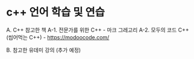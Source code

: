 # c++ 언어 학습 및 연습

A. C++ 참고한 책
  A-1. 전문가를 위한 C++ - 마크 그레고리 
  A-2. 모두의 코드 C++ (씹어먹는 C++) - https://modoocode.com/
  
  
B. 참고한 유데미 강의 (추가 예정)
